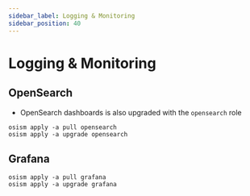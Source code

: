 ```yaml
---
sidebar_label: Logging & Monitoring
sidebar_position: 40
---
```


# Logging & Monitoring

## OpenSearch

* OpenSearch dashboards is also upgraded with the `opensearch` role

```
osism apply -a pull opensearch
osism apply -a upgrade opensearch
```

## Grafana

```
osism apply -a pull grafana
osism apply -a upgrade grafana
```
